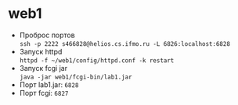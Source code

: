 # web1

- Проброс портов  
  `ssh -p 2222 s466828@helios.cs.ifmo.ru -L 6826:localhost:6828`
- Запуск httpd  
  `httpd -f ~/web1/config/httpd.conf -k restart`
- Запуск fcgi jar  
  `java -jar web1/fcgi-bin/lab1.jar`
- Порт lab1.jar: `6828`
- Порт fcgi: `6827`
